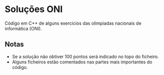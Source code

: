 # Soluções ONI
Código em C++ de alguns exercícios das olimpíadas nacionais de informática (ONI).

## Notas
- Se a solução não obtiver 100 pontos será indicado no topo do ficheiro.
- Alguns ficheiros estão comentados nas partes mais importantes do código.
